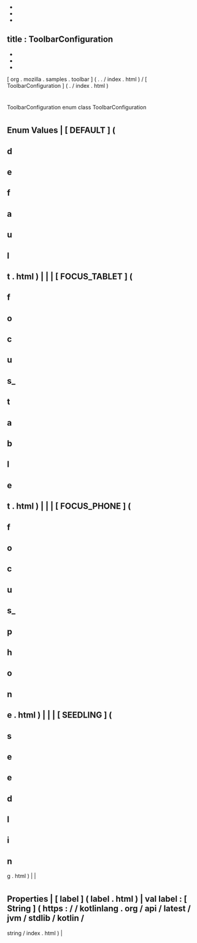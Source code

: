 -
-
-
title
:
ToolbarConfiguration
-
-
-
-
[
org
.
mozilla
.
samples
.
toolbar
]
(
.
.
/
index
.
html
)
/
[
ToolbarConfiguration
]
(
.
/
index
.
html
)
#
ToolbarConfiguration
enum
class
ToolbarConfiguration
#
#
#
Enum
Values
|
[
DEFAULT
]
(
-
d
-
e
-
f
-
a
-
u
-
l
-
t
.
html
)
|
|
|
[
FOCUS_TABLET
]
(
-
f
-
o
-
c
-
u
-
s_
-
t
-
a
-
b
-
l
-
e
-
t
.
html
)
|
|
|
[
FOCUS_PHONE
]
(
-
f
-
o
-
c
-
u
-
s_
-
p
-
h
-
o
-
n
-
e
.
html
)
|
|
|
[
SEEDLING
]
(
-
s
-
e
-
e
-
d
-
l
-
i
-
n
-
g
.
html
)
|
|
#
#
#
Properties
|
[
label
]
(
label
.
html
)
|
val
label
:
[
String
]
(
https
:
/
/
kotlinlang
.
org
/
api
/
latest
/
jvm
/
stdlib
/
kotlin
/
-
string
/
index
.
html
)
|
